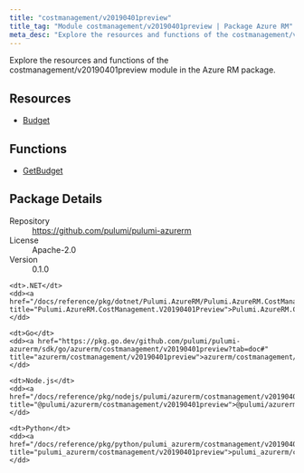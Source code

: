 ```yaml
---
title: "costmanagement/v20190401preview"
title_tag: "Module costmanagement/v20190401preview | Package Azure RM"
meta_desc: "Explore the resources and functions of the costmanagement/v20190401preview module in the Azure RM package."
---
```


<!-- WARNING: this file was generated by Pulumi Docs Generator. -->
<!-- Do not edit by hand unless you're certain you know what you are doing! -->

Explore the resources and functions of the costmanagement/v20190401preview module in the Azure RM package.

<h2 id="resources">Resources</h2>
<ul class="api">
    <li><a href="budget" title="Budget"><span class="symbol resource"></span>Budget</a></li>
</ul>

<h2 id="functions">Functions</h2>
<ul class="api">
    <li><a href="getbudget" title="GetBudget"><span class="symbol function"></span>GetBudget</a></li>
</ul>

<h2 id="package-details">Package Details</h2>
<dl class="package-details">
	<dt>Repository</dt>
	<dd><a href="https://github.com/pulumi/pulumi-azurerm">https://github.com/pulumi/pulumi-azurerm</a></dd>
	<dt>License</dt>
	<dd>Apache-2.0</dd>
	<dt>Version</dt>
	<dd>0.1.0</dd>
</dl>



<dl class="tabular">

    <dt>.NET</dt>
    <dd><a href="/docs/reference/pkg/dotnet/Pulumi.AzureRM/Pulumi.AzureRM.CostManagement.V20190401Preview.html" title="Pulumi.AzureRM.CostManagement.V20190401Preview">Pulumi.AzureRM.CostManagement.V20190401Preview</a></dd>

    <dt>Go</dt>
    <dd><a href="https://pkg.go.dev/github.com/pulumi/pulumi-azurerm/sdk/go/azurerm/costmanagement/v20190401preview?tab=doc#" title="azurerm/costmanagement/v20190401preview">azurerm/costmanagement/v20190401preview</a></dd>

    <dt>Node.js</dt>
    <dd><a href="/docs/reference/pkg/nodejs/pulumi/azurerm/costmanagement/v20190401preview/#" title="@pulumi/azurerm/costmanagement/v20190401preview">@pulumi/azurerm/costmanagement/v20190401preview</a></dd>

    <dt>Python</dt>
    <dd><a href="/docs/reference/pkg/python/pulumi_azurerm/costmanagement/v20190401preview" title="pulumi_azurerm/costmanagement/v20190401preview">pulumi_azurerm/costmanagement/v20190401preview</a></dd>

</dl>

